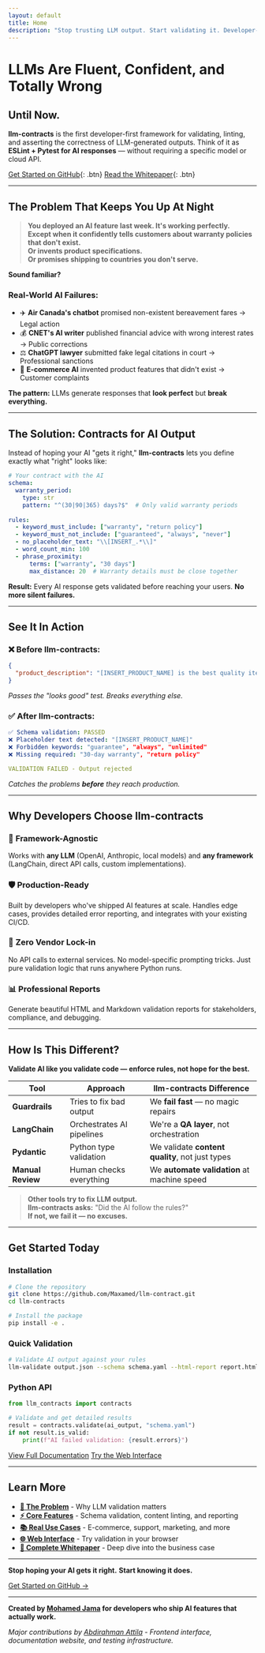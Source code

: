 ```yaml
---
layout: default
title: Home
description: "Stop trusting LLM output. Start validating it. Developer-first framework for catching AI mistakes before they reach production."
---
```


# LLMs Are Fluent, Confident, and **Totally Wrong**

## Until Now.

**llm-contracts** is the first developer-first framework for validating, linting, and asserting the correctness of LLM-generated outputs. Think of it as **ESLint + Pytest for AI responses** — without requiring a specific model or cloud API.

[Get Started on GitHub](https://github.com/Maxamed/llm-contract){: .btn}
[Read the Whitepaper](whitepaper){: .btn}

---

## The Problem That Keeps You Up At Night

> **You deployed an AI feature last week. It's working perfectly.**  
> **Except when it confidently tells customers about warranty policies that don't exist.**  
> **Or invents product specifications.**  
> **Or promises shipping to countries you don't serve.**

**Sound familiar?**

### Real-World AI Failures:
- ✈️ **Air Canada's chatbot** promised non-existent bereavement fares → Legal action
- 💰 **CNET's AI writer** published financial advice with wrong interest rates → Public corrections
- ⚖️ **ChatGPT lawyer** submitted fake legal citations in court → Professional sanctions
- 🛒 **E-commerce AI** invented product features that didn't exist → Customer complaints

**The pattern:** LLMs generate responses that **look perfect** but **break everything.**

---

## The Solution: Contracts for AI Output

Instead of hoping your AI "gets it right," **llm-contracts** lets you define exactly what "right" looks like:

```yaml
# Your contract with the AI
schema:
  warranty_period:
    type: str
    pattern: "^(30|90|365) days?$"  # Only valid warranty periods
  
rules:
  - keyword_must_include: ["warranty", "return policy"]
  - keyword_must_not_include: ["guaranteed", "always", "never"]
  - no_placeholder_text: "\\[INSERT_.*\\]"
  - word_count_min: 100
  - phrase_proximity:
      terms: ["warranty", "30 days"]
      max_distance: 20  # Warranty details must be close together
```

**Result:** Every AI response gets validated before reaching your users. **No more silent failures.**

---

## See It In Action

### ❌ **Before llm-contracts:**
```json
{
  "product_description": "[INSERT_PRODUCT_NAME] is the best quality item you'll ever buy! We guarantee 100% satisfaction always and forever. Our unlimited warranty covers everything!"
}
```
*Passes the "looks good" test. Breaks everything else.*

### ✅ **After llm-contracts:**
```yaml
✅ Schema validation: PASSED
❌ Placeholder text detected: "[INSERT_PRODUCT_NAME]"
❌ Forbidden keywords: "guarantee", "always", "unlimited"
❌ Missing required: "30-day warranty", "return policy"

VALIDATION FAILED - Output rejected
```
*Catches the problems **before** they reach production.*

---

## Why Developers Choose llm-contracts

### 🚀 **Framework-Agnostic**
Works with **any LLM** (OpenAI, Anthropic, local models) and **any framework** (LangChain, direct API calls, custom implementations).

### 🛡️ **Production-Ready**
Built by developers who've shipped AI features at scale. Handles edge cases, provides detailed error reporting, and integrates with your existing CI/CD.

### 🎯 **Zero Vendor Lock-in**
No API calls to external services. No model-specific prompting tricks. Just pure validation logic that runs anywhere Python runs.

### 📊 **Professional Reports**
Generate beautiful HTML and Markdown validation reports for stakeholders, compliance, and debugging.

---

## How Is This Different?

**Validate AI like you validate code — enforce rules, not hope for the best.**

| Tool | Approach | llm-contracts Difference |
|------|----------|--------------------------|
| **Guardrails** | Tries to fix bad output | We **fail fast** — no magic repairs |
| **LangChain** | Orchestrates AI pipelines | We're a **QA layer**, not orchestration |
| **Pydantic** | Python type validation | We validate **content quality**, not just types |
| **Manual Review** | Human checks everything | We **automate validation** at machine speed |

> **Other tools try to fix LLM output.**  
> **llm-contracts asks:** "Did the AI follow the rules?"  
> **If not, we fail it — no excuses.**

---

## Get Started Today

### Installation
```bash
# Clone the repository
git clone https://github.com/Maxamed/llm-contract.git
cd llm-contracts

# Install the package
pip install -e .
```

### Quick Validation
```bash
# Validate AI output against your rules
llm-validate output.json --schema schema.yaml --html-report report.html
```

### Python API
```python
from llm_contracts import contracts

# Validate and get detailed results
result = contracts.validate(ai_output, "schema.yaml")
if not result.is_valid:
    print(f"AI failed validation: {result.errors}")
```

[View Full Documentation](getting-started)
[Try the Web Interface](frontend)

---

## Learn More

- **[🎯 The Problem](whitepaper#the-problem-with-trusting-llms)** - Why LLM validation matters
- **[⚡ Core Features](features)** - Schema validation, content linting, and reporting
- **[📚 Real Use Cases](examples)** - E-commerce, support, marketing, and more
- **[🌐 Web Interface](frontend)** - Try validation in your browser
- **[📄 Complete Whitepaper](whitepaper)** - Deep dive into the business case

---

**Stop hoping your AI gets it right.**
**Start knowing it does.**

[Get Started on GitHub →](https://github.com/Maxamed/llm-contract)

---

**Created by [Mohamed Jama](https://www.linkedin.com/in/mohamedjama/) for developers who ship AI features that actually work.**

*Major contributions by [Abdirahman Attila](https://github.com/Attili-sys) - Frontend interface, documentation website, and testing infrastructure.* 